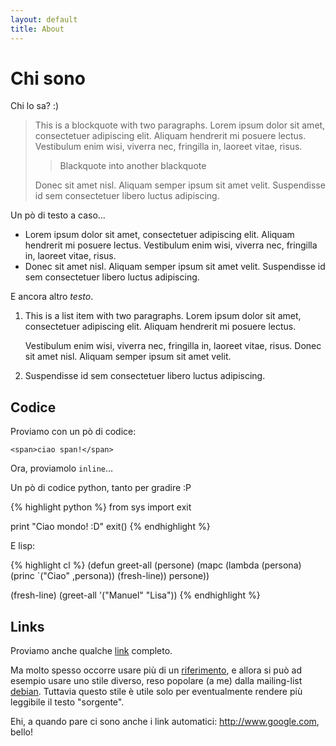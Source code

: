```yaml
---
layout: default
title: About
---
```


# Chi sono #
Chi lo sa? :)

> This is a blockquote with two paragraphs. Lorem ipsum dolor sit amet,
> consectetuer adipiscing elit. Aliquam hendrerit mi posuere lectus.
> Vestibulum enim wisi, viverra nec, fringilla in, laoreet vitae, risus.
> 
> > Blackquote into another blackquote
>
> Donec sit amet nisl. Aliquam semper ipsum sit amet velit. Suspendisse
> id sem consectetuer libero luctus adipiscing.

Un pò di testo a caso...

*   Lorem ipsum dolor sit amet, consectetuer adipiscing elit.
    Aliquam hendrerit mi posuere lectus. Vestibulum enim wisi,
    viverra nec, fringilla in, laoreet vitae, risus.
*   Donec sit amet nisl. Aliquam semper ipsum sit amet velit.
    Suspendisse id sem consectetuer libero luctus adipiscing.

E ancora altro *testo*.

1.  This is a list item with two paragraphs. Lorem ipsum dolor
    sit amet, consectetuer adipiscing elit. Aliquam hendrerit
    mi posuere lectus.

    Vestibulum enim wisi, viverra nec, fringilla in, laoreet
    vitae, risus. Donec sit amet nisl. Aliquam semper ipsum
    sit amet velit.

2.  Suspendisse id sem consectetuer libero luctus adipiscing.

Codice
------
Proviamo con un pò di codice:

	<span>ciao span!</span>

Ora, proviamolo `inline`...

Un pò di codice python, tanto per gradire :P

{% highlight python %}
from sys import exit

print "Ciao mondo! :D"
exit()
{% endhighlight %}

E lisp:

{% highlight cl %}
(defun greet-all (persone)
  (mapc (lambda (persona)
	  (princ `("Ciao" ,persona))
	  (fresh-line))
	persone))

(fresh-line)
(greet-all '("Manuel" "Lisa"))
{% endhighlight %}

Links
-----
Proviamo anche qualche [link](http://www.google.com "tooltip")
completo.

Ma molto spesso occorre usare più di un [riferimento][1], e allora si
può ad esempio usare uno stile diverso, reso popolare (a me) dalla
mailing-list [debian][2]. Tuttavia questo stile è utile solo per
eventualmente rendere più leggibile il testo "sorgente".

Ehi, a quando pare ci sono anche i link automatici:
<http://www.google.com>, bello!

 [1]: http://www.wordreference.com/ "Descrizione"
 [2]: http://www.debian.org/ "Descrizione 2"

